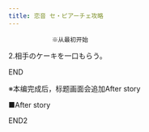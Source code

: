```yaml
---
title: 恋音 セ・ピアーチェ攻略
---
```


                ※从最初开始

2.相手のケーキを一口もらう。



END



※本编完成后，标题画面会追加After story

■After story



END2


              
